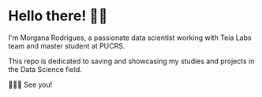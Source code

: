 # Hello there! 👋🏻
I'm Morgana Rodrigues, a passionate data scientist working with Teia Labs team and master student at PUCRS.

This repo is dedicated to saving and showcasing my studies and projects in the Data Science field.

👩🏻‍💻 See you!
